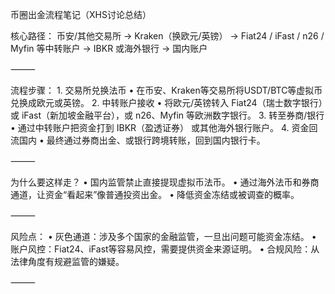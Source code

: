 币圈出金流程笔记（XHS讨论总结）

核心路径：
币安/其他交易所 → Kraken（换欧元/英镑） → Fiat24 / iFast / n26 / Myfin 等中转账户 → IBKR 或海外银行 → 国内账户

⸻

流程步骤：
	1.	交易所兑换法币
	•	在币安、Kraken等交易所将USDT/BTC等虚拟币兑换成欧元或英镑。
	2.	中转账户接收
	•	将欧元/英镑转入 Fiat24（瑞士数字银行）或 iFast（新加坡金融平台），或 n26、Myfin 等欧洲数字银行。
	3.	转至券商/银行
	•	通过中转账户把资金打到 IBKR（盈透证券） 或其他海外银行账户。
	4.	资金回流国内
	•	最终通过券商出金、或银行跨境转账，回到国内银行卡。

⸻

为什么要这样走？
	•	国内监管禁止直接提现虚拟币法币。
	•	通过海外法币和券商通道，让资金“看起来”像普通投资出金。
	•	降低资金冻结或被调查的概率。

⸻

风险点：
	•	灰色通道：涉及多个国家的金融监管，一旦出问题可能资金冻结。
	•	账户风控：Fiat24、iFast等容易风控，需要提供资金来源证明。
	•	合规风险：从法律角度有规避监管的嫌疑。

⸻
